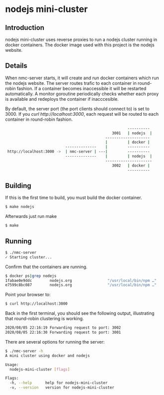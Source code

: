 # nodejs mini-cluster

## Introduction

nodejs mini-cluster uses reverse proxies to run a nodejs cluster running in docker containers. The docker image used with this project is the nodejs website.

## Details

When nmc-server starts, it will create and run docker containers which run the nodejs website. The server routes trafic to each container in round-robin fashion. If a container becomes inaccessible it will be restarted automatically. A monitor goroutine periodically checks whether each proxy is available and redeploys the container if inacccesible.

By default, the server port (the port clients should connect to) is set to 3000. If you *curl http://localhost:3000*, each request will be routed to each container in round-robin fashion.

```bash
                                                       ----------
                                                3001   | nodejs  |
                                             --------------------
                                             |         | docker |
                           --------------    |         ----------
 http://localhost:3000 ->  | nmc-server | ---|         ----------
                           --------------    |         | nodejs  |
                                             ---------------------
                                                3002   | docker |  
                                                       ----------
```

## Building

If this is the first time to build, you must build the docker container.

```bash
$ make nodejs
```

Afterwards just run make

```bash
$ make
```

## Running

```bash
$ ./nmc-server
✓ Starting cluster...
```

Confirm that the containers are running.

```bash
$ docker ps|grep nodejs
1fabae0e9ddc        nodejs.org                "/usr/local/bin/npm …"   16 seconds ago      Up 15 seconds           0.0.0.0:3002->8080/tcp                                         nginx-3002
e7599c8bc087        nodejs.org                "/usr/local/bin/npm …"   17 seconds ago      Up 15 seconds           0.0.0.0:3001->8080/tcp                                         nginx-3001
```

Point your browser to:

```bash
$ curl http://localhost:3000
```

Back in the first terminal, you should see the following output, illustrating that round-robin clustering is working.

```bash
2020/08/05 22:16:19 Forwarding request to port: 3002
2020/08/05 22:16:30 Forwarding request to port: 3001
```

There are several options for running the server:

```bash
$ ./nmc-server -h
A mini cluster using docker and nodejs

Usage:
  nodejs-mini-cluster [flags]

Flags:
  -h, --help      help for nodejs-mini-cluster
  -v, --version   version for nodejs-mini-cluster
```
